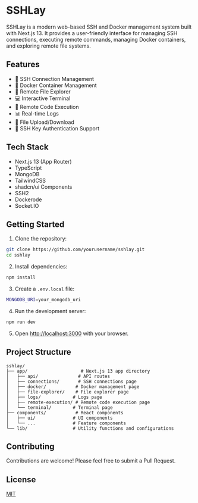 # SSHLay

SSHLay is a modern web-based SSH and Docker management system built with Next.js 13. It provides a user-friendly interface for managing SSH connections, executing remote commands, managing Docker containers, and exploring remote file systems.

## Features

- 🔐 SSH Connection Management
- 🐳 Docker Container Management
- 📁 Remote File Explorer
- 💻 Interactive Terminal
- 🚀 Remote Code Execution
- 📊 Real-time Logs
- 🔄 File Upload/Download
- 🔑 SSH Key Authentication Support

## Tech Stack

- Next.js 13 (App Router)
- TypeScript
- MongoDB
- TailwindCSS
- shadcn/ui Components
- SSH2
- Dockerode
- Socket.IO

## Getting Started

1. Clone the repository:
```bash
git clone https://github.com/yourusername/sshlay.git
cd sshlay
```

2. Install dependencies:
```bash
npm install
```

3. Create a `.env.local` file:
```bash
MONGODB_URI=your_mongodb_uri
```

4. Run the development server:
```bash
npm run dev
```

5. Open [http://localhost:3000](http://localhost:3000) with your browser.

## Project Structure

```
sshlay/
├── app/                    # Next.js 13 app directory
│   ├── api/               # API routes
│   ├── connections/       # SSH connections page
│   ├── docker/           # Docker management page
│   ├── file-explorer/    # File explorer page
│   ├── logs/            # Logs page
│   ├── remote-execution/ # Remote code execution page
│   └── terminal/        # Terminal page
├── components/           # React components
│   ├── ui/              # UI components
│   └── ...              # Feature components
└── lib/                 # Utility functions and configurations
```

## Contributing

Contributions are welcome! Please feel free to submit a Pull Request.

## License

[MIT](LICENSE)
